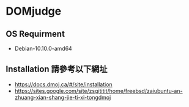 # DOMjudge

## OS Requirment
* Debian-10.10.0-amd64

## Installation 請參考以下網址
* https://docs.dmoj.ca/#/site/installation 
* https://sites.google.com/site/zsgititit/home/freebsd/zaiubuntu-an-zhuang-xian-shang-jie-ti-xi-tongdmoj
